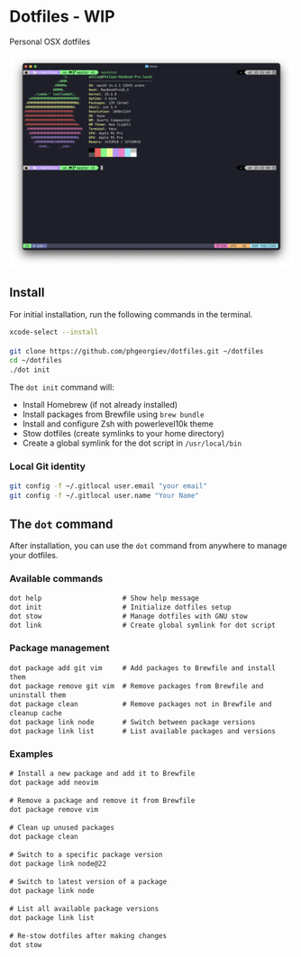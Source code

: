 # Dotfiles - WIP

Personal OSX dotfiles

![image](https://raw.githubusercontent.com/phgeorgiev/dotfiles/refs/heads/master/screenshot.png)

## Install

For initial installation, run the following commands in the terminal.

```bash
xcode-select --install

git clone https://github.com/phgeorgiev/dotfiles.git ~/dotfiles
cd ~/dotfiles
./dot init
```

The `dot init` command will:

- Install Homebrew (if not already installed)
- Install packages from Brewfile using `brew bundle`
- Install and configure Zsh with powerlevel10k theme
- Stow dotfiles (create symlinks to your home directory)
- Create a global symlink for the dot script in `/usr/local/bin`

### Local Git identity

```bash
git config -f ~/.gitlocal user.email "your email"
git config -f ~/.gitlocal user.name "Your Name"
```

## The `dot` command

After installation, you can use the `dot` command from anywhere to manage your dotfiles.

### Available commands

```console
dot help                    # Show help message
dot init                    # Initialize dotfiles setup
dot stow                    # Manage dotfiles with GNU stow
dot link                    # Create global symlink for dot script
```

### Package management

```console
dot package add git vim     # Add packages to Brewfile and install them
dot package remove git vim  # Remove packages from Brewfile and uninstall them
dot package clean           # Remove packages not in Brewfile and cleanup cache
dot package link node       # Switch between package versions
dot package link list       # List available packages and versions
```

### Examples

```console
# Install a new package and add it to Brewfile
dot package add neovim

# Remove a package and remove it from Brewfile
dot package remove vim

# Clean up unused packages
dot package clean

# Switch to a specific package version
dot package link node@22

# Switch to latest version of a package
dot package link node

# List all available package versions
dot package link list

# Re-stow dotfiles after making changes
dot stow
```
